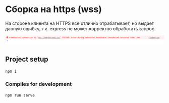 # Сборка на https (wss)

На стороне клиента на HTTPS все отлично отрабатывает, но выдает данную ошибку, т.к. express не может корректно обработать запрос.

![img_1.png](img_1.png)

## Project setup
```
npm i
```

### Compiles for development
```
npm run serve
```

